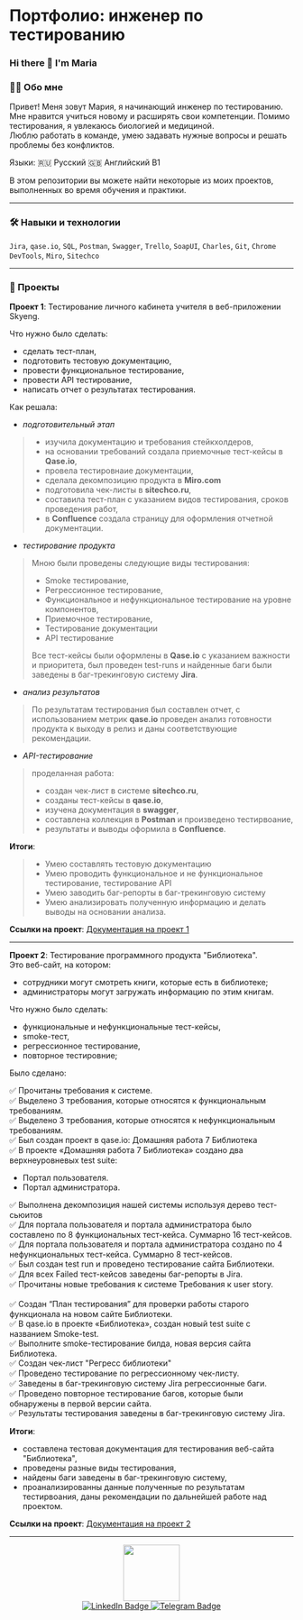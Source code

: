 # Портфолио: инженер по тестированию

### Hi there 👋 I'm Maria

### :woman_technologist: Обо мне

Привет! Меня зовут Мария, я начинающий инженер по тестированию.
Мне нравится учиться новому и расширять свои компетенции. Помимо тестирования, я увлекаюсь биологией и медициной.<br> Люблю работать в команде, умею задавать нужные вопросы и решать проблемы без конфликтов. 

Языки: :ru: Русский  :gb: Английский В1 

В этом репозитории вы можете найти некоторые из моих проектов, выполненных во время обучения и практики.

---

### :hammer_and_wrench: Навыки и технологии 

``Jira``, ``qase.io``, ``SQL``, ``Postman``, ``Swagger``, ``Trello``, ``SoapUI``, ``Charles``, ``Git``, ``Chrome DevTools``, ``Miro``, ``Sitechco``

---

### :pushpin: Проекты 

**Проект 1**: Тестирование личного кабинета учителя в веб-приложении Skyeng.

Что нужно было сделать:
- сделать тест-план,
- подготовить тестовую документацию,
- провести функциональное тестирование,
- провести API тестирование,
- написать отчет о результатах тестирования.

Как решала: 
- *подготовительный этап*
> - изучила документацию и требования стейкхолдеров,
> - на основании требований создала приемочные тест-кейсы в **Qase.io**,
> - провела тестировнаие документации,
> - сделала декомпозицию продукта в **Miro.com**
> - подготовила чек-листы в **sitechco.ru**,
> - составила тест-план с указанием видов тестирования, сроков проведения работ,
> - в **Confluence** создала страницу для оформления отчетной документации.
- *тестирование продукта*
> Мною были проведены следующие виды тестирования:
> - Smoke тестирование,
> - Регрессионное тестирование,
> - Функциональное и нефункциональное тестирование на уровне компонентов,
> - Приемочное тестирование,
> - Тестирование документации
> - API тестирование
>   
> Все тест-кейсы были оформлены в **Qase.io** с указанием важности и приоритета, был проведен test-runs и найденные баги были заведены в баг-трекинговую систему **Jira**.
- *анализ результатов*
> По результатам тестирования был составлен отчет, с использованием метрик **qase.io** проведен анализ готовности продукта к выходу в релиз и даны соответствующие рекомендации.
- *API-тестирование*
> проделанная работа:
> - создан чек-лист в системе **sitechco.ru**,
> - созданы тест-кейсы в **qase.io**,
> - изучена документация в **swagger**,
> - составлена коллекция в **Postman** и произведено тестирвоание,
> - результаты и выводы оформила в **Confluence**.

**Итоги**:
> - Умею составлять тестовую документацию
> - Умею проводить функциональное и не функциональное тестирование, тестирование API
> - Умею заводить баг-репорты в баг-трекинговую систему
> - Умею анализировать полученную информацию и делать выводы на основании анализа.

**Ссылки на проект**:
[Документация на проект 1](folder/project1.pdf)

---

**Проект 2**: Тестирование программного продукта "Библиотека".<br>
Это веб-сайт, на котором:
- сотрудники могут смотреть книги, которые есть в библиотеке;
- администраторы могут загружать информацию по этим книгам.

Что нужно было сделать:
- функциональные и нефункциональные тест-кейсы,
- smoke-тест,
- регрессионное тестирование,
- повторное тестировние; 

Было сделано:<br> 

✅ Прочитаны требования к системе.<br> 
✅ Выделено 3 требования, которые относятся к функциональным требованиям.<br>
✅ Выделено 3 требования, которые относятся к нефункциональным требованиям.<br>
✅ Был создан проект в qase.io: Домашняя работа 7 Библиотека<br>
✅ В проекте «Домашняя работа 7 Библиотека» создано два верхнеуровневых test suite: 
- Портал пользователя. 
- Портал администратора.<br>

✅ Выполнена декомпозиция нашей системы используя дерево тест-сьюитов<br>
✅ Для портала пользователя и портала администратора было составлено по 8 функциональных тест-кейса. Суммарно 16 тест-кейсов.<br>
✅ Для портала пользователя и портала администратора создано по 4 нефункциональных тест-кейса. Суммарно 8 тест-кейсов.<br>
✅ Был создан test run и проведено тестирование сайта Библиотеки.<br>
✅ Для всех Failed тест-кейсов заведены баг-репорты в Jira.<br> 
✅ Прочитаны новые требования к системе Требования к user story.<br>  
✅ Создан “План тестирования” для проверки работы старого функционала на новом сайте Библиотеки.<br>
✅ В qase.io в проекте «Библиотека», создан новый test suite с названием Smoke-test.<br>
✅ Выполните smoke-тестирование билда, новая версия сайта Библиотека.<br>
✅ Создан чек-лист "Регресс библиотеки"<br> 
✅ Проведено тестирование по регрессионному чек-листу.<br>
✅ Заведены в баг-трекинговую систему Jira регрессионные баги.<br>
✅ Проведено повторное тестирование багов, которые были обнаружены в первой версии сайта.<br> 
✅ Результаты тестирования заведены в баг-трекинговую систему Jira.<br>

 
 **Итоги**:
 - составлена тестовая документация для тестирования веб-сайта "Библиотека",
 - проведены разные виды тестирования,
 - найдены баги заведены в баг-трекинговую систему,
 - проанализированны данные полученные по результатам тестирвоания, даны рекомендации по дальнейшей работе над проектом.

**Ссылки на проект**:
[Документация на проект 2](folder/project2.pdf)

---


<div id="header" align="center">
  <img src="https://media.giphy.com/media/hfBvI2Pq6zCYo/giphy.gif" width="100"/>
</div>
<div id="badges" align="center">
  <a href="https://www.linkedin.com/in/maria-tarasova-4a011895/">
    <img src="https://img.shields.io/badge/LinkedIn-blue?style=for-the-badge&logo=linkedin&logoColor=white" alt="LinkedIn Badge"/>
  </a>
  <a href="https://t.me/shulia13p">
    <img src="https://img.shields.io/badge/Telegram-blue?style=for-the-badge&logo=telegram&logoColor=white" alt="Telegram Badge"/>
  </a>
</div>

